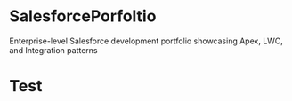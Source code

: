 # SalesforcePorfoltio
Enterprise-level Salesforce development portfolio showcasing Apex, LWC, and Integration patterns


# Test
